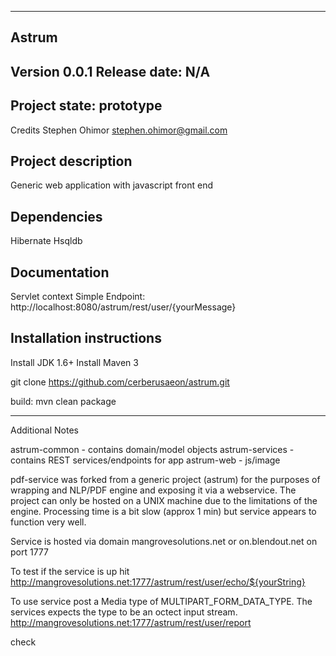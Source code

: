 -------------------------------------------------------------------------------
Astrum
-------------------------------------------------------------------------------
Version 0.0.1
Release date: N/A
-------------------------------------------------------------------------------
Project state: prototype 
-------------------------------------------------------------------------------
Credits
	Stephen Ohimor stephen.ohimor@gmail.com

Project description	
-------------------------------------------------------------------------------
Generic web application with javascript front end


Dependencies
-------------------------------------------------------------------------------

Hibernate
Hsqldb


Documentation
-------------------------------------------------------------------------------

Servlet context Simple Endpoint: http://localhost:8080/astrum/rest/user/{yourMessage}

Installation instructions
-------------------------------------------------------------------------------

Install JDK 1.6+
Install Maven 3

git clone https://github.com/cerberusaeon/astrum.git

build:
  mvn clean package


-------------------------------------------------------------------------------
Additional Notes

astrum-common - contains domain/model objects
astrum-services - contains REST services/endpoints for app
astrum-web - js/image


pdf-service was forked from a generic project (astrum) for the purposes of wrapping and NLP/PDF engine and exposing it via a webservice.  The project can only be hosted on a UNIX machine due to the limitations of the engine.  Processing time is a bit slow (approx 1 min) but service appears to function very well.

Service is hosted via domain mangrovesolutions.net or on.blendout.net on port 1777

To test if the service is up hit
http://mangrovesolutions.net:1777/astrum/rest/user/echo/${yourString}   


To use service post a Media type of MULTIPART_FORM_DATA_TYPE.  The services expects the type to be an octect input stream.  
http://mangrovesolutions.net:1777/astrum/rest/user/report

check